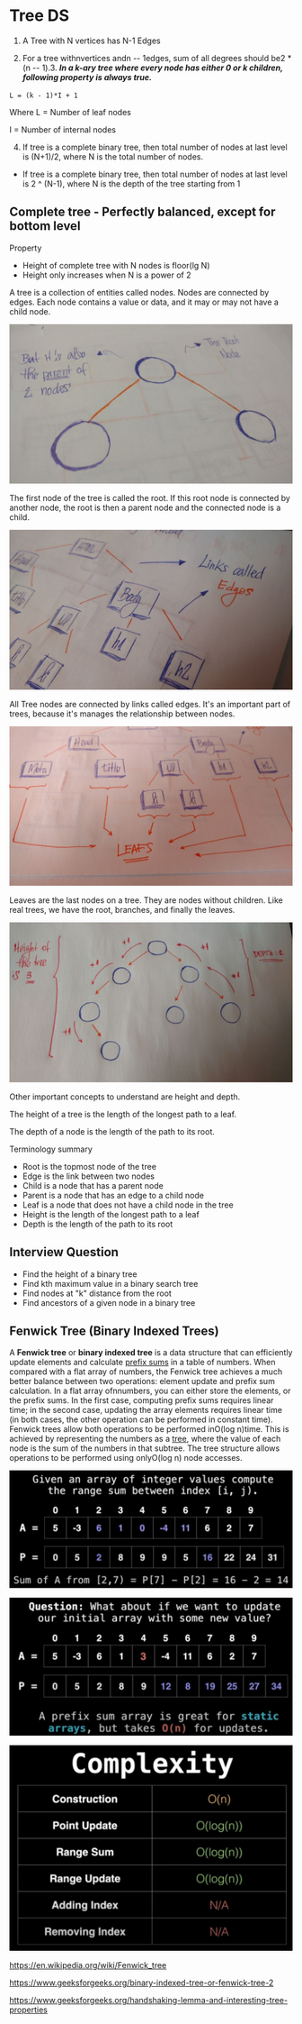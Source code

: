 # Tree DS

1. A Tree with N vertices has N-1 Edges

2. For a tree withnvertices andn -- 1edges, sum of all degrees should be2 * (n -- 1).3. ***In a k-ary tree where every node has either 0 or k children, following property is always true.***

`L = (k - 1)*I + 1`

Where L = Number of leaf nodes

I = Number of internal nodes

4. If tree is a complete binary tree, then total number of nodes at last level is (N+1)/2, where N is the total number of nodes.

- If tree is a complete binary tree, then total number of nodes at last level is 2 ^ (N-1), where N is the depth of the tree starting from 1

## Complete tree - Perfectly balanced, except for bottom level

Property

- Height of complete tree with N nodes is floor(lg N)
- Height only increases when N is a power of 2

A tree is a collection of entities called nodes. Nodes are connected by edges. Each node contains a value or data, and it may or may not have a child node.

![image](../../media/Tree-DS-image1.jpg)

The first node of the tree is called the root. If this root node is connected by another node, the root is then a parent node and the connected node is a child.

![image](../../media/Tree-DS-image2.jpg)

All Tree nodes are connected by links called edges. It's an important part of trees, because it's manages the relationship between nodes.

![image](../../media/Tree-DS-image3.jpg)

Leaves are the last nodes on a tree. They are nodes without children. Like real trees, we have the root, branches, and finally the leaves.

![image](../../media/Tree-DS-image4.jpg)

Other important concepts to understand are height and depth.

The height of a tree is the length of the longest path to a leaf.

The depth of a node is the length of the path to its root.

Terminology summary

- Root is the topmost node of the tree
- Edge is the link between two nodes
- Child is a node that has a parent node
- Parent is a node that has an edge to a child node
- Leaf is a node that does not have a child node in the tree
- Height is the length of the longest path to a leaf
- Depth is the length of the path to its root

## Interview Question

- Find the height of a binary tree
- Find kth maximum value in a binary search tree
- Find nodes at "k" distance from the root
- Find ancestors of a given node in a binary tree

## Fenwick Tree (Binary Indexed Trees)

A **Fenwick tree** or **binary indexed tree** is a data structure that can efficiently update elements and calculate [prefix sums](https://en.wikipedia.org/wiki/Prefix_sum) in a table of numbers.
When compared with a flat array of numbers, the Fenwick tree achieves a much better balance between two operations: element update and prefix sum calculation. In a flat array ofnnumbers, you can either store the elements, or the prefix sums. In the first case, computing prefix sums requires linear time; in the second case, updating the array elements requires linear time (in both cases, the other operation can be performed in constant time). Fenwick trees allow both operations to be performed inO(log n)time. This is achieved by representing the numbers as a [tree](https://en.wikipedia.org/wiki/Tree_(data_structure)), where the value of each node is the sum of the numbers in that subtree. The tree structure allows operations to be performed using onlyO(log n) node accesses.

![image](../../media/Tree-DS-image5.jpg)

![image](../../media/Tree-DS-image6.jpg)

![image](../../media/Tree-DS-image7.jpg)

<https://en.wikipedia.org/wiki/Fenwick_tree>

<https://www.geeksforgeeks.org/binary-indexed-tree-or-fenwick-tree-2>

<https://www.geeksforgeeks.org/handshaking-lemma-and-interesting-tree-properties>
